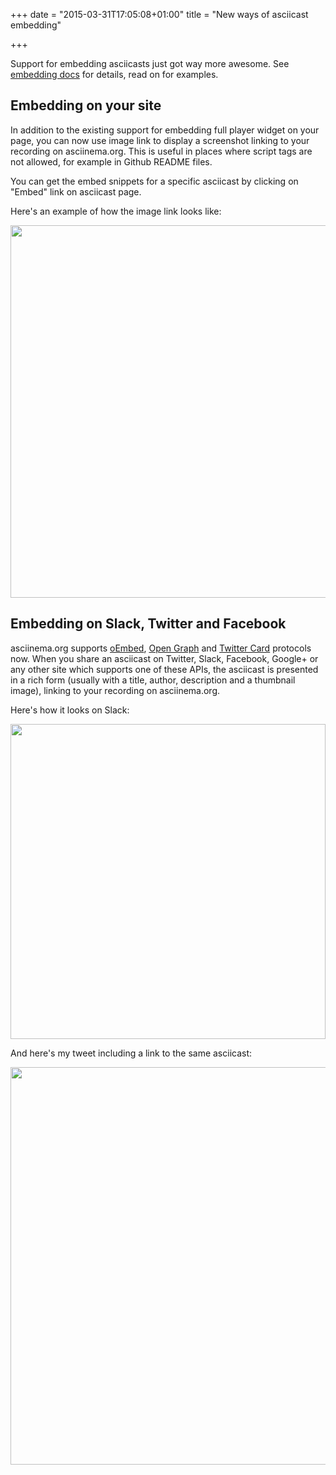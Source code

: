 +++
date = "2015-03-31T17:05:08+01:00"
title = "New ways of asciicast embedding"

+++

Support for embedding asciicasts just got way more awesome. See [embedding
docs](https://asciinema.org/docs/embedding) for details, read on for examples.

## Embedding on your site

In addition to the existing support for embedding full player widget on your
page, you can now use image link to display a screenshot linking to your
recording on asciinema.org. This is useful in places where script tags are not
allowed, for example in Github README files.

You can get the embed snippets for a specific asciicast by clicking on "Embed"
link on asciicast page.

Here's an example of how the image link looks like:

<a href="https://asciinema.org/a/22124" target="_blank"><img src="https://asciinema.org/a/22124.png" width="596"/></a>

## Embedding on Slack, Twitter and Facebook

asciinema.org supports [oEmbed](http://oembed.com/), [Open
Graph](http://ogp.me/) and [Twitter
Card](https://dev.twitter.com/cards/overview) protocols now. When you share an
asciicast on Twitter, Slack, Facebook, Google+ or any other site which supports
one of these APIs, the asciicast is presented in a rich form (usually with a
title, author, description and a thumbnail image), linking to your recording on
asciinema.org.

Here's how it looks on Slack:

<img src="/img/embed-slack.png" width="504" />

And here's my tweet including a link to the same asciicast:

<img src="/img/embed-twitter.png" width="636" />

